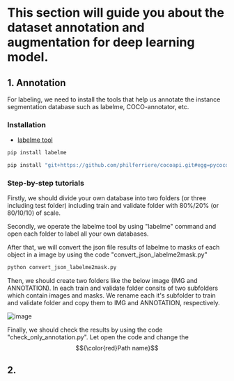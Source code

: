 # This section will guide you about the dataset annotation and augmentation for deep learning model.
## 1. Annotation

For labeling, we need to install the tools that help us annotate the instance segmentation database such as labelme, COCO-annotator, etc.

### Installation 
- [labelme tool](https://github.com/wkentaro/labelme)

```python
pip install labelme
```
```python
pip install "git+https://github.com/philferriere/cocoapi.git#egg=pycocotools&subdirectory=PythonAPI"
```

### Step-by-step tutorials

Firstly, we should divide your own database into two folders (or three including test folder) including train and validate folder with 80%/20% (or 80/10/10) of scale.

Secondly, we operate the labelme tool by using "labelme" command and open each folder to label all your own databases.

After that, we will convert the json file results of labelme to masks of each object in a image by using the code "convert_json_labelme2mask.py"

```python
python convert_json_labelme2mask.py
```
Then, we should create two folders like the below image (IMG and ANNOTATION). In  each train and validate folder consits of two subfolders which contain images and masks. We rename each it's subfolder to train and validate folder and copy them to IMG and ANNOTATION, respectively. 

![image](https://github.com/ThinhPham24/PRACTICE_ON_COMPUTER_VISION/assets/58129562/97f6d61a-354f-4055-8375-d72dbc06894b)

Finally, we should check the results by using the code "check_only_annotation.py". Let open the code and change the $${\color{red}Path name}$$

## 2.
